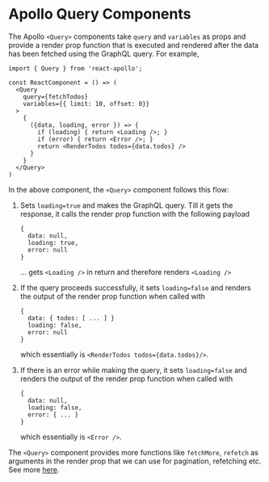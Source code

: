 # Apollo Query Components

The Apollo `<Query>` components take `query` and `variables` as props and provide a render prop function that is executed and rendered after the data has been fetched using the GraphQL query. For example,

```
import { Query } from 'react-apollo';

const ReactComponent = () => (
  <Query
    query={fetchTodos}
    variables={{ limit: 10, offset: 0}}
  >
    {
      ({data, loading, error }) => {
        if (loading) { return <Loading />; }
        if (error) { return <Error />; }
        return <RenderTodos todos={data.todos} />
      }
    }
  </Query>
)
```

In the above component, the `<Query>` component follows this flow:

1. Sets `loading=true` and makes the GraphQL query. Till it gets the response, it calls the render prop function with the following payload

    ```
    {
      data: null,
      loading: true,
      error: null
    }
    ```

   ... gets `<Loading />` in return and therefore renders `<Loading />`

2. If the query proceeds successfully, it sets `loading=false` and renders the output of the render prop function when called with

    ```
    {
      data: { todos: [ ... ] }
      loading: false,
      error: null
    }
    ```

    which essentially is `<RenderTodos todos={data.todos}/>`.

3. If there is an error while making the query, it sets `loading=false` and renders the output of the render prop function when called with

    ```
    {
      data: null,
      loading: false,
      error: { ... }
    }
    ```

    which essentially is `<Error />`.


The `<Query>` component provides more functions like `fetchMore`, `refetch` as arguments in the render prop that we can use for pagination, refetching etc. See more [here](https://www.apollographql.com/docs/react/essentials/queries.html).
